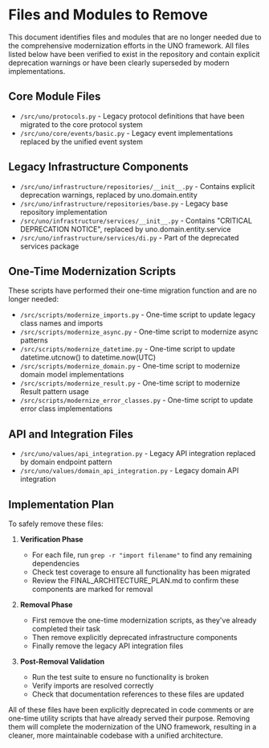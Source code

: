 # Files and Modules to Remove

This document identifies files and modules that are no longer needed due to the comprehensive modernization efforts in the UNO framework. All files listed below have been verified to exist in the repository and contain explicit deprecation warnings or have been clearly superseded by modern implementations.

## Core Module Files

- `/src/uno/protocols.py` - Legacy protocol definitions that have been migrated to the core protocol system
- `/src/uno/core/events/basic.py` - Legacy event implementations replaced by the unified event system

## Legacy Infrastructure Components

- `/src/uno/infrastructure/repositories/__init__.py` - Contains explicit deprecation warnings, replaced by uno.domain.entity
- `/src/uno/infrastructure/repositories/base.py` - Legacy base repository implementation
- `/src/uno/infrastructure/services/__init__.py` - Contains "CRITICAL DEPRECATION NOTICE", replaced by uno.domain.entity.service
- `/src/uno/infrastructure/services/di.py` - Part of the deprecated services package

## One-Time Modernization Scripts

These scripts have performed their one-time migration function and are no longer needed:

- `/src/scripts/modernize_imports.py` - One-time script to update legacy class names and imports
- `/src/scripts/modernize_async.py` - One-time script to modernize async patterns
- `/src/scripts/modernize_datetime.py` - One-time script to update datetime.utcnow() to datetime.now(UTC)
- `/src/scripts/modernize_domain.py` - One-time script to modernize domain model implementations
- `/src/scripts/modernize_result.py` - One-time script to modernize Result pattern usage
- `/src/scripts/modernize_error_classes.py` - One-time script to update error class implementations

## API and Integration Files

- `/src/uno/values/api_integration.py` - Legacy API integration replaced by domain endpoint pattern
- `/src/uno/values/domain_api_integration.py` - Legacy domain API integration

## Implementation Plan

To safely remove these files:

1. **Verification Phase**
   - For each file, run `grep -r "import filename"` to find any remaining dependencies
   - Check test coverage to ensure all functionality has been migrated
   - Review the FINAL_ARCHITECTURE_PLAN.md to confirm these components are marked for removal

2. **Removal Phase**
   - First remove the one-time modernization scripts, as they've already completed their task
   - Then remove explicitly deprecated infrastructure components
   - Finally remove the legacy API integration files

3. **Post-Removal Validation**
   - Run the test suite to ensure no functionality is broken
   - Verify imports are resolved correctly
   - Check that documentation references to these files are updated

All of these files have been explicitly deprecated in code comments or are one-time utility scripts that have already served their purpose. Removing them will complete the modernization of the UNO framework, resulting in a cleaner, more maintainable codebase with a unified architecture.